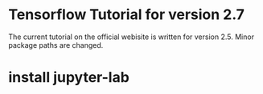# Tensorflow Tutorial for version 2.7
The current tutorial on the official webisite is written for version 2.5.
Minor package paths are changed. 

# install jupyter-lab 



